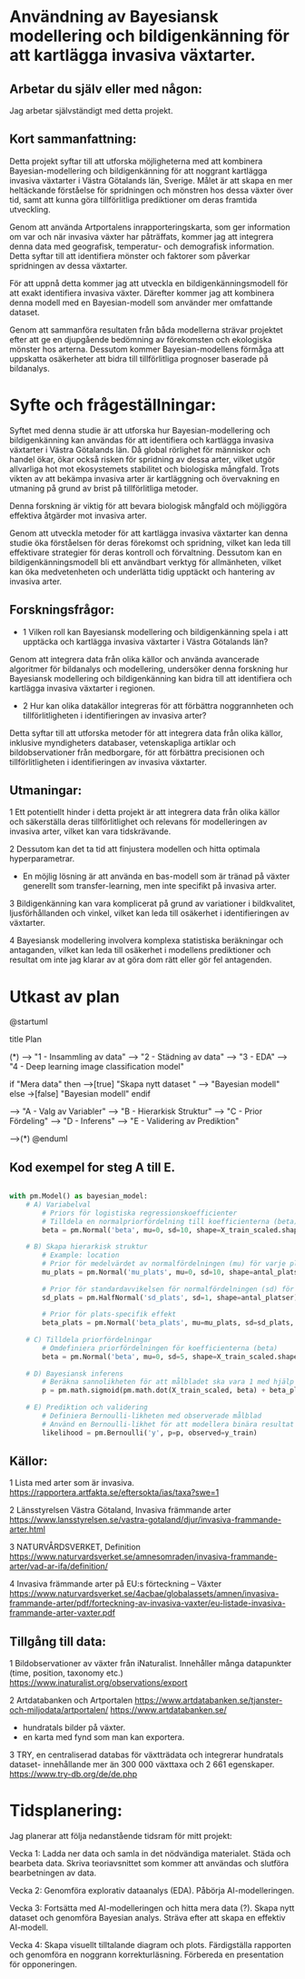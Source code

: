 
# Användning av Bayesiansk modellering och bildigenkänning för att kartlägga invasiva växtarter.

## Arbetar du själv eller med någon:

Jag arbetar självständigt med detta projekt.

## Kort sammanfattning:

Detta projekt syftar till att utforska möjligheterna med att kombinera Bayesian-modellering och bildigenkänning för att noggrant kartlägga invasiva växtarter i Västra Götalands län, Sverige. Målet är att skapa en mer heltäckande förståelse för spridningen och mönstren hos dessa växter över tid, samt att kunna göra tillförlitliga prediktioner om deras framtida utveckling.

Genom att använda Artportalens inrapporteringskarta, som ger information om var och när invasiva växter har påträffats, kommer jag att integrera denna data med geografisk, temperatur- och demografisk information. Detta syftar till att identifiera mönster och faktorer som påverkar spridningen av dessa växtarter.

För att uppnå detta kommer jag att utveckla en bildigenkänningsmodell för att exakt identifiera invasiva växter. Därefter kommer jag att kombinera denna modell med en Bayesian-modell som använder mer omfattande dataset.

Genom att sammanföra resultaten från båda modellerna strävar projektet efter att ge en djupgående bedömning av förekomsten och ekologiska mönster hos arterna. Dessutom kommer Bayesian-modellens förmåga att uppskatta osäkerheter att bidra till tillförlitliga prognoser baserade på bildanalys.


# Syfte och frågeställningar:

Syftet med denna studie är att utforska hur Bayesian-modellering och bildigenkänning kan användas för att identifiera och kartlägga invasiva växtarter i Västra Götalands län. Då global rörlighet för människor och handel ökar, ökar också risken för spridning av dessa arter, vilket utgör allvarliga hot mot ekosystemets stabilitet och biologiska mångfald. Trots vikten av att bekämpa invasiva arter är kartläggning och övervakning en utmaning på grund av brist på tillförlitliga metoder.

Denna forskning är viktig för att bevara biologisk mångfald och möjliggöra effektiva åtgärder mot invasiva arter. 

Genom att utveckla metoder för att kartlägga invasiva växtarter kan denna studie öka förståelsen för deras förekomst och spridning, vilket kan leda till effektivare strategier för deras kontroll och förvaltning. Dessutom kan en bildigenkänningsmodell bli ett användbart verktyg för allmänheten, vilket kan öka medvetenheten och underlätta tidig upptäckt och hantering av invasiva arter.

## Forskningsfrågor:

- 1 Vilken roll kan Bayesiansk modellering och bildigenkänning spela i att upptäcka och kartlägga invasiva växtarter i Västra Götalands län?

Genom att integrera data från olika källor och använda avancerade algoritmer för bildanalys och modellering, undersöker denna forskning hur Bayesiansk modellering och bildigenkänning kan bidra till att identifiera och kartlägga invasiva växtarter i regionen.
<br>
- 2 Hur kan olika datakällor integreras för att förbättra noggrannheten och tillförlitligheten i identifieringen av invasiva arter?

Detta syftar till att utforska metoder för att integrera data från olika källor, inklusive myndigheters databaser, vetenskapliga artiklar och bildobservationer från medborgare, för att förbättra precisionen och tillförlitligheten i identifieringen av invasiva växtarter.

## Utmaningar:

1 Ett potentiellt hinder i detta projekt är att integrera data från olika källor och säkerställa deras tillförlitlighet och relevans för modelleringen av invasiva arter, vilket kan vara tidskrävande. 

2 Dessutom kan det ta tid att finjustera modellen och hitta optimala hyperparametrar.

- En möjlig lösning är att använda en bas-modell som är tränad på växter generellt som transfer-learning, men inte specifikt på invasiva arter. 

3 Bildigenkänning kan vara komplicerat på grund av variationer i bildkvalitet, ljusförhållanden och vinkel, vilket kan leda till osäkerhet i identifieringen av växtarter. 

4 Bayesiansk modellering involvera komplexa statistiska beräkningar och antaganden, vilket kan leda till osäkerhet i modellens prediktioner och resultat om inte jag klarar av at göra dom rätt eller gör fel antagenden.

# Utkast av plan

@startuml

title Plan

(*) --> "1 - Insammling av data"
--> "2 - Städning av data"
--> "3 - EDA"
--> "4 - Deep learning image classification model"

if "Mera data" then
  -->[true] "Skapa nytt dataset "
  --> "Bayesian modell"
else
  ->[false] "Bayesian modell"
endif

--> "A - Valg av Variabler"
--> "B - Hierarkisk Struktur"
--> "C - Prior Fördeling"
--> "D - Inferens"
--> "E - Validering av Prediktion"

  -->(*)
@enduml

## Kod exempel for steg A till E.

```python

with pm.Model() as bayesian_model:
    # A) Variabelval
        # Priors för logistiska regressionskoefficienter
        # Tilldela en normalpriorfördelning till koefficienterna (beta) med medelvärde 0 och standardavvikelse 10
        beta = pm.Normal('beta', mu=0, sd=10, shape=X_train_scaled.shape[1])
    
    # B) Skapa hierarkisk struktur
        # Example: location
        # Prior för medelvärdet av normalfördelningen (mu) för varje plats
        mu_plats = pm.Normal('mu_plats', mu=0, sd=10, shape=antal_platser)
        
        # Prior för standardavvikelsen för normalfördelningen (sd) för varje plats
        sd_plats = pm.HalfNormal('sd_plats', sd=1, shape=antal_platser)
        
        # Prior för plats-specifik effekt
        beta_plats = pm.Normal('beta_plats', mu=mu_plats, sd=sd_plats, shape=antal_platser)
    
    # C) Tilldela priorfördelningar
        # Omdefiniera priorfördelningen för koefficienterna (beta)
        beta = pm.Normal('beta', mu=0, sd=5, shape=X_train_scaled.shape[1])  # Exempel på ändring av prior
    
    # D) Bayesiansk inferens
        # Beräkna sannolikheten för att målbladet ska vara 1 med hjälp av en logistisk funktion applicerad på punktproduktet av funktioner och koefficienter
        p = pm.math.sigmoid(pm.math.dot(X_train_scaled, beta) + beta_plats[plats_index])
        
    # E) Prediktion och validering
        # Definiera Bernoulli-likheten med observerade målblad
        # Använd en Bernoulli-likhet för att modellera binära resultat (0 eller 1) med sannolikheter som ges av p
        likelihood = pm.Bernoulli('y', p=p, observed=y_train)

```

## Källor:

1 Lista med arter som är invasiva.
https://rapportera.artfakta.se/eftersokta/ias/taxa?swe=1

2 Länsstyrelsen Västra Götaland, Invasiva främmande arter
https://www.lansstyrelsen.se/vastra-gotaland/djur/invasiva-frammande-arter.html

3 NATURVÅRDSVERKET, Definition
https://www.naturvardsverket.se/amnesomraden/invasiva-frammande-arter/vad-ar-ifa/definition/

4 Invasiva främmande arter på EU:s förteckning – Växter
https://www.naturvardsverket.se/4acbae/globalassets/amnen/invasiva-frammande-arter/pdf/forteckning-av-invasiva-vaxter/eu-listade-invasiva-frammande-arter-vaxter.pdf

## Tillgång till data:

1 Bildobservationer av växter från iNaturalist. Innehåller många datapunkter (time, position, taxonomy etc.) 
https://www.inaturalist.org/observations/export

2 Artdatabanken och Artportalen
https://www.artdatabanken.se/tjanster-och-miljodata/artportalen/
https://www.artdatabanken.se/
- hundratals bilder på växter.
- en karta med fynd som man kan exportera.

3 TRY, en centraliserad databas för växtträdata och integrerar hundratals dataset- innehållande mer än 300 000 växttaxa och 2 661 egenskaper.
https://www.try-db.org/de/de.php

# Tidsplanering:

Jag planerar att följa nedanstående tidsram för mitt projekt:

Vecka 1:
Ladda ner data och samla in det nödvändiga materialet.
Städa och bearbeta data.
Skriva teoriavsnittet som kommer att användas och slutföra bearbetningen av data.

Vecka 2:
Genomföra explorativ dataanalys (EDA).
Påbörja AI-modelleringen.

Vecka 3:
Fortsätta med AI-modelleringen och hitta mera data (?).
Skapa nytt dataset och genomföra Bayesian analys.
Sträva efter att skapa en effektiv AI-modell.

Vecka 4:
Skapa visuellt tilltalande diagram och plots.
Färdigställa rapporten och genomföra en noggrann korrekturläsning.
Förbereda en presentation för opponeringen.

